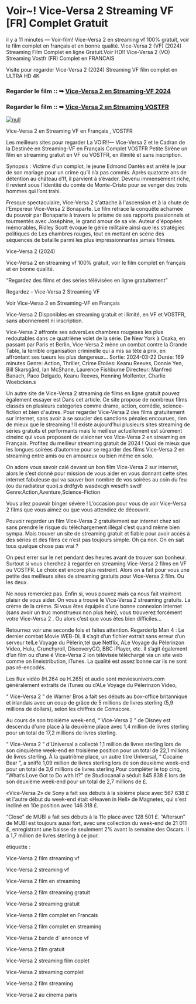 # Voir~! Vice-Versa 2 Streaming VF [FR] Complet Gratuit



il y a 11 minutes — Voir-film! Vice-Versa 2 en streaming vf 100% gratuit, voir le film complet en français et en bonne qualité. Vice-Versa 2 (VF) (2024) Streaming Film Complet en ligne Gratuit.Voir HD!! Vice-Versa 2 (VO) Streaming Vostfr (FR) Complet en FRANCAIS

Visite pour regarder Vice-Versa 2 (2024) Streaming VF film complet en ULTRA HD 4K

### Regarder le film :: ➥ [Vice-Versa 2 en Streaming-VF 2024](https://popcornflix-hd.org/fr/movie/1022789/vice-versa-2.html)

### Regarder le film :: ➥ [Vice-Versa 2 en Streaming VOSTFR](https://popcornflix-hd.org/fr/movie/1022789/vice-versa-2.html)

[![null](https://static.wixstatic.com/media/855a25_043b5abeb4ae4d35ac003198e7fe56ed~mv2.gif)](https://popcornflix-hd.org/fr/movie/1022789/vice-versa-2.html)

Vice-Versa 2 en Streaming VF en Français , VOSTFR

Les meilleurs sites pour regarder La VOIR!!— Vice-Versa 2 et le Cadran de la Destinée en Streaming-VF en Français Complet VOSTFR Petite Sirène un film en streaming gratuit en VF ou VOSTFR, en illimité et sans inscription.

Synopsis : Victime d’un complot, le jeune Edmond Dantès est arrêté le jour de son mariage pour un crime qu’il n’a pas commis. Après quatorze ans de détention au château d’If, il parvient à s’évader. Devenu immensément riche, il revient sous l’identité du comte de Monte-Cristo pour se venger des trois hommes qui l’ont trahi.

Fresque spectaculaire, Vice-Versa 2 s'attache à l'ascension et à la chute de l'Empereur Vice-Versa 2 Bonaparte. Le film retrace la conquête acharnée du pouvoir par Bonaparte à travers le prisme de ses rapports passionnels et tourmentés avec Joséphine, le grand amour de sa vie. Auteur d'épopées mémorables, Ridley Scott évoque le génie militaire ainsi que les stratégies politiques de Les chambres rouges, tout en mettant en scène des séquences de bataille parmi les plus impressionnantes jamais filmées.

Vice-Versa 2 (2024)

Vice-Versa 2 en streaming vf 100% gratuit, voir le film complet en français et en bonne qualité.

“Regardez des films et des séries télévisées en ligne gratuitement”

Regardez – Vice-Versa 2 Streaming VF

Voir Vice-Versa 2 en Streaming-VF en Français

Vice-Versa 2 Disponibles en streaming gratuit et illimité, en VF et VOSTFR, sans abonnement ni inscription.

Vice-Versa 2 affronte ses adversLes chambres rougeses les plus redoutables dans ce quatrième volet de la série. De New York à Osaka, en passant par Paris et Berlin, Vice-Versa 2 mène un combat contre la Grande Table, la terrible organisation criminelle qui a mis sa tête à prix, en affrontant ses tueurs les plus dangereux... Sortie: 2024-03-22 Durée: 169 minutes Genre: Action, Thriller, Crime Etoiles: Keanu Reeves, Donnie Yen, Bill Skarsgård, Ian McShane, Laurence Fishburne Directeur: Manfred Banach, Paco Delgado, Keanu Reeves, Henning Molfenter, Charlie Woebcken.s

Un autre site de Vice-Versa 2 streaming de films en ligne gratuit pouvez également essayer est Dans cet article. Ce site propose de nombreux films classés en plusieurs catégories comme drame, action, comédie, science-fiction et bien d'autres. Pour regarder Vice-Versa 2 des films gratuitement sur Internet, sans avoir à se soucier des sanctions pénales encourues, rien de mieux que le streaming ! Il existe aujourd’hui plusieurs sites streaming de séries gratuits et performants mais le meilleur actuellement est sûrement cineinc qui vous proposent de visionner vos Vice-Versa 2 en streaming en Français. Profitez du meilleur streaming gratuit de 2024 ! Quoi de mieux que les longues soirées d’automne pour se regarder des films Vice-Versa 2 en streaming entre amis ou en amoureux ou bien même en solo.

On adore vous savoir calé devant un bon film Vice-Versa 2 sur internet, alors le s’est donné pour mission de vous aider en vous donnant cette sites internet fabuleuse qui va sauver bon nombre de vos soirées au coin du feu (ou du radiateur quoi).s drdfgvb wasdxcgh wesdfh swdf Genre:Action,Aventure,Science-Fiction

Vous allez pouvoir binger sévère ! L’occasion pour vous de voir Vice-Versa 2 films que vous aimez ou que vous attendiez de découvrir.

Pouvoir regarder un film Vice-Versa 2 gratuitement sur internet chez soi sans prendre le risque du téléchargement illégal c’est quand même bien sympa. Mais trouver un site de streaming gratuit et fiable pour avoir accès à des séries et des films ce n’est pas toujours simple. Oh ça non. On en sait tous quelque chose pas vrai ?

On peut errer sur le net pendant des heures avant de trouver son bonheur. Surtout si vous cherchez à regarder en streaming Vice-Versa 2 films en VF ou VOSTFR. Le choix est encore plus restreint. Alors on a fait pour vous une petite des meilleurs sites de streaming gratuits pour Vice-Versa 2 film. Ou les deux.

Ne nous remerciez pas. Enfin si, vous pouvez mais ça nous fait vraiment plaisir de vous aider. On vous a trouvé le Vice-Versa 2 streaming gratuits. La crème de la crème. Si vous êtes équipés d’une bonne connexion internet (sans avoir un truc monstrueux non plus hein), vous trouverez forcément votre Vice-Versa 2 . Ou alors c’est que vous êtes bien difficiles…

Retournez voir une seconde fois et faites attention. RegarderIp Man 4 : Le dernier combat Movie WEB-DL Il s’agit d’un fichier extrait sans erreur d’un serveur telLe Voyage du Pèlerin,tel que Netflix, ALe Voyage du Pèlerinzon Video, Hulu, Crunchyroll, DiscoveryGO, BBC iPlayer, etc. Il s’agit également d’un film ou d’une é Vice-Versa 2 ion télévisée téléchargé via un site web comme on lineistribution, iTunes. La qualité est assez bonne car ils ne sont pas ré-encodés.

Les flux vidéo (H.264 ou H.265) et audio sont moviesunivers.com généralement extraits de iTunes ou d’ALe Voyage du Pèlerinzon Video,

“ Vice-Versa 2 ” de Warner Bros a fait ses débuts au box-office britannique et irlandais avec un coup de grâce de 5 millions de livres sterling (5,9 millions de dollars), selon les chiffres de Comscore.

Au cours de son troisième week-end, “ Vice-Versa 2 ” de Disney est descendu d'une place à la deuxième place avec 1,4 million de livres sterling pour un total de 17,2 millions de livres sterling.

“ Vice-Versa 2 ” d'Universal a collecté 1,1 million de livres sterling lors de son cinquième week-end en troisième position pour un total de 22,1 millions de livres sterling. À la quatrième place, un autre titre Universal, “ Cocaine Bear ”, a sniffé 1,09 million de livres sterling lors de son deuxième week-end pour un total de 3,6 millions de livres sterling.Pour compléter le top cinq, “What’s Love Got to Do with It?” de Studiocanal a séduit 845 838 £ lors de son deuxième week-end pour un total de 2,7 millions de £.

«Vice-Versa 2» de Sony a fait ses débuts à la sixième place avec 567 638 £ et l'autre début du week-end était «Heaven in Hell» de Magnetes, qui s'est incliné en 10e position avec 146 318 £.

“Close” de MUBI a fait ses débuts à la 11e place avec 128 501 £. “Aftersun” de MUBI est toujours aussi fort, avec une collection du week-end de 21 011 £, enregistrant une baisse de seulement 2% avant la semaine des Oscars. Il a 1,7 million de livres sterling à ce jour.

étiquette :

Vice-Versa 2 film streaming vf

Vice-Versa 2 streaming vf

Vice-Versa 2 film en streaming

Vice-Versa 2 film streaming gratuit

Vice-Versa 2 streaming gratuit

Vice-Versa 2 film complet en Francais

Vice-Versa 2 film complet en streaming

Vice-Versa 2 bande d` annonce vf

Vice-Versa 2 film gratuit

Vice-Versa 2 streaming film coplet

Vice-Versa 2 streaming complet

Vice-Versa 2 film streaming

Vice-Versa 2 au cinema paris
